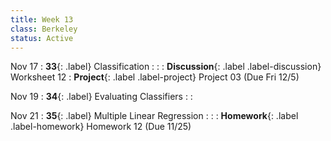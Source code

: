 ```yaml
---
title: Week 13
class: Berkeley
status: Active
---
```


Nov 17
: **33**{: .label} Classification
    : <!--{{site.links.lec.slides.slide34}} {{site.links.lec.demo.demo34}}-->
: <!--_Reading:_ [17.1](https://inferentialthinking.com/chapters/17/1/Nearest_Neighbors.html), [17.2](https://inferentialthinking.com/chapters/17/2/Training_and_Testing.html)-->
: **Discussion**{: .label .label-discussion} Worksheet 12<!--{{site.links.wksht.wksht12}}-->
: **Project**{: .label .label-project} Project 03<!--{{site.links.proj.proj3}}--> (Due Fri 12/5)

Nov 19
: **34**{: .label} Evaluating Classifiers 
    : <!--{{site.links.lec.slides.slide36}} {{site.links.lec.demo.demo36}}-->
: <!--_Reading:_ [17.5](https://inferentialthinking.com/chapters/17/5/Accuracy_of_the_Classifier.html)-->

Nov 21
: **35**{: .label} Multiple Linear Regression
    : <!--{{site.links.lec.slides.slide38}} {{site.links.lec.demo.demo38}}-->
: <!--_Reading:_ [17.6](https://inferentialthinking.com/chapters/17/6/Multiple_Regression.html)-->
: **Homework**{: .label .label-homework} Homework 12<!--{{site.links.hw.hw12}}--> (Due 11/25)